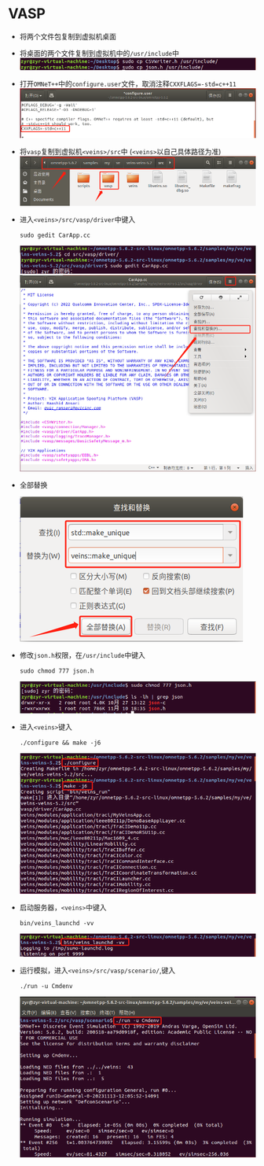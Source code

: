 # VASP
- 将两个文件包复制到虚拟机桌面
- 将桌面的两个文件复制到虚拟机中的`/usr/include`中
![](./IMAGES/image1.jpg)
- 打开`OMNeT++`中的`configure.user`文件，取消注释`CXXFLAGS=-std=c++11`
![](./IMAGES/image2.jpg)
- 将`vasp`复制到虚拟机`<veins>/src`中 (`<veins>`以自己具体路径为准)
![](./IMAGES/image3.jpg)
- 进入`<veins>/src/vasp/driver`中键入
    ```
    sudo gedit CarApp.cc
    ```
    ![](./IMAGES/image4.jpg)
    ![](./IMAGES/image5.jpg)
- 全部替换 

    ![](./IMAGES/image6.jpg)
- 修改`json.h`权限，在`/usr/include`中键入
    ```
    sudo chmod 777 json.h
    ```
    ![](./IMAGES/image7.jpg)
- 进入`<veins>`键入
    ```
    ./configure && make -j6
    ```
    ![](./IMAGES/image8.jpg)
- 启动服务器，`<veins>`中键入
    ```
    bin/veins_launchd -vv
    ```
    ![](./IMAGES/image9.jpg)
- 运行模拟，进入`<veins>/src/vasp/scenario/`,键入
    ```
    ./run -u Cmdenv
    ```
    ![](./IMAGES/image10.jpg)